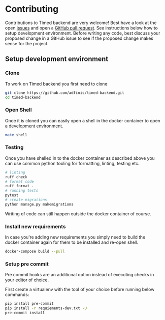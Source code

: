 # Contributing

Contributions to Timed backend are very welcome! Best have a look at the open [issues](https://github.com/adfinis/timed-backend)
and open a [GitHub pull request](https://github.com/adfinis/timed-backend/compare). See instructions below how to setup development
environment. Before writing any code, best discuss your proposed change in a GitHub issue to see if the proposed change makes sense for the project.

## Setup development environment

### Clone

To work on Timed backend you first need to clone

```bash
git clone https://github.com/adfinis/timed-backend.git
cd timed-backend
```

### Open Shell

Once it is cloned you can easily open a shell in the docker container to
open a development environment.

```bash
make shell
```

### Testing

Once you have shelled in to the docker container as described above
you can use common python tooling for formatting, linting, testing
etc.

```bash
# linting
ruff check
# format code
ruff format .
# running tests
pytest
# create migrations
python manage.py makemigrations
```

Writing of code can still happen outside the docker container of course.

### Install new requirements

In case you're adding new requirements you simply need to build the docker container
again for them to be installed and re-open shell.

```bash
docker-compose build --pull
```

### Setup pre commit

Pre commit hooks are an additional option instead of executing checks in your editor of choice.

First create a virtualenv with the tool of your choice before running below commands:

```bash
pip install pre-commit
pip install -r requiements-dev.txt -U
pre-commit install
```
